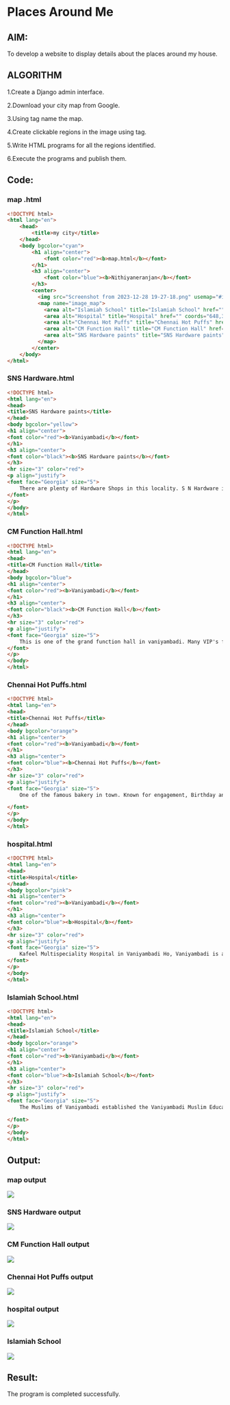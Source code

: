 # Places Around Me
## AIM:
To develop a website to display details about the places around my house.

## ALGORITHM

1.Create a Django admin interface.


2.Download your city map from Google.


3.Using tag name the map.


4.Create clickable regions in the image using tag.


5.Write HTML programs for all the regions identified.

 
6.Execute the programs and publish them.
## Code:
### map .html
```html
<!DOCTYPE html>
<html lang="en">
    <head>
        <title>my city</title>
    </head>
    <body bgcolor="cyan">
        <h1 align="center">
            <font color="red"><b>map.html</b></font>
        </h1>
        <h3 align="center">
            <font color="blue"><b>Nithiyaneranjan</b></font>
        </h3>
        <center>
          <img src="Screenshot from 2023-12-28 19-27-18.png" usemap="#image_map">
          <map name="image_map">
            <area alt="Islamiah School" title="Islamiah School" href="" coords="294,229,295,230" shape="rect">
            <area alt="Hospital" title="Hospital" href="" coords="648,304,649,305" shape="rect">
            <area alt="Chennai Hot Puffs" title="Chennai Hot Puffs" href="" coords="563,407,564,408" shape="rect">
            <area alt="CM Function Hall" title="CM Function Hall" href="" coords="21,249,21,250" shape="rect">
            <area alt="SNS Hardware paints" title="SNS Hardware paints" href="" coords="466,200,467,201" shape="rect">
          </map>
        </center>
    </body>
</html>

```
### SNS Hardware.html
```html
<!DOCTYPE html>
<html lang="en">
<head>
<title>SNS Hardware paints</title>
</head>
<body bgcolor="yellow">
<h1 align="center">
<font color="red"><b>Vaniyambadi</b></font>
</h1>
<h3 align="center">
<font color="black"><b>SNS Hardware paints</b></font>
</h3>
<hr size="3" color="red">
<p align="justify">
<font face="Georgia" size="5">
    There are plenty of Hardware Shops in this locality. S N Hardware in Vaniyambadi HO, Vaniyambadi is a popular choice though. It has received a 4.0 rating by the people who have visited before.
</font>
</p>
</body>
</html>

```
### CM Function Hall.html
```html
<!DOCTYPE html>
<html lang="en">
<head>
<title>CM Function Hall</title>
</head>
<body bgcolor="blue">
<h1 align="center">
<font color="red"><b>Vaniyambadi</b></font>
</h1>
<h3 align="center">
<font color="black"><b>CM Function Hall</b></font>
</h3>
<hr size="3" color="red">
<p align="justify">
<font face="Georgia" size="5">
    This is one of the grand function hall in vaniyambadi. Many VIP's functions are goes in this function hall.So,this is one of the remarkable function hall in vaniyambadi.
</font>
</p>
</body>
</html>

```
### Chennai Hot Puffs.html
```html
<!DOCTYPE html>
<html lang="en">
<head>
<title>Chennai Hot Puffs</title>
</head>
<body bgcolor="orange">
<h1 align="center">
<font color="red"><b>Vaniyambadi</b></font>
</h1>
<h3 align="center">
<font color="blue"><b>Chennai Hot Puffs</b></font>
</h3>
<hr size="3" color="red">
<p align="justify">
<font face="Georgia" size="5">
    One of the famous bakery in town. Known for engagement, Birthday and other events cakes. They have variety of cakes with appealing designs. 

</font>
</p>
</body>
</html>

```
###  hospital.html
```html
<!DOCTYPE html>
<html lang="en">
<head>
<title>Hospital</title>
</head>
<body bgcolor="pink">
<h1 align="center">
<font color="red"><b>Vaniyambadi</b></font>
</h1>
<h3 align="center">
<font color="blue"><b>Hospital</b></font>
</h3>
<hr size="3" color="red">
<p align="justify">
<font face="Georgia" size="5">
    Kafeel Multispeciality Hospital in Vaniyambadi Ho, Vaniyambadi is a top player in the category Hospitals in the Vaniyambadi. This well-known establishment acts as a one-stop destination servicing customers both local and from other parts of Vaniyambadi. Over the course of its journey, this business has established a firm foothold in it's industry. The belief that customer satisfaction is as important as their products and services, have helped this establishment garner a vast base of customers, which continues to grow by the day. This business employs individuals that are dedicated towards their respective roles and put in a lot of effort to achieve the common vision and larger goals of the company. In the near future, this business aims to expand its line of products and services and cater to a larger client base. In Vaniyambadi, this establishment occupies a prominent location in Vaniyambadi Ho. It is an effortless task in commuting to this establishment as there are various modes of transport readily available. It is known to provide top service in the following categories: Hospitals, Multispeciality Hospitals,
</font>
</p>
</body>
</html>

```
### Islamiah School.html
```html
<!DOCTYPE html>
<html lang="en">
<head>
<title>Islamiah School</title>
</head>
<body bgcolor="orange">
<h1 align="center">
<font color="red"><b>Vaniyambadi</b></font>
</h1>
<h3 align="center">
<font color="blue"><b>Islamiah School</b></font>
</h3>
<hr size="3" color="red">
<p align="justify">
<font face="Georgia" size="5">
    The Muslims of Vaniyambadi established the Vaniyambadi Muslim Educational Society in 1901 with a view to translate the message of Sir Syed Ahmed Khan to provide secular education to the people of Arcot region in general and Muslims in particular.This is one of the best school in vaniyambadi.

</font>
</p>
</body>
</html>

```
## Output:
### map output
![](./map.jpg)
### SNS Hardware output
![](./sns.jpg)
### CM Function Hall output
![](./cm.jpg)
### Chennai Hot Puffs output
![](./chp.jpg)
###  hospital output
![](./hospital.jpg)
### Islamiah School
![](./school.jpg)
## Result:
 
 The program is completed successfully.
 
 
